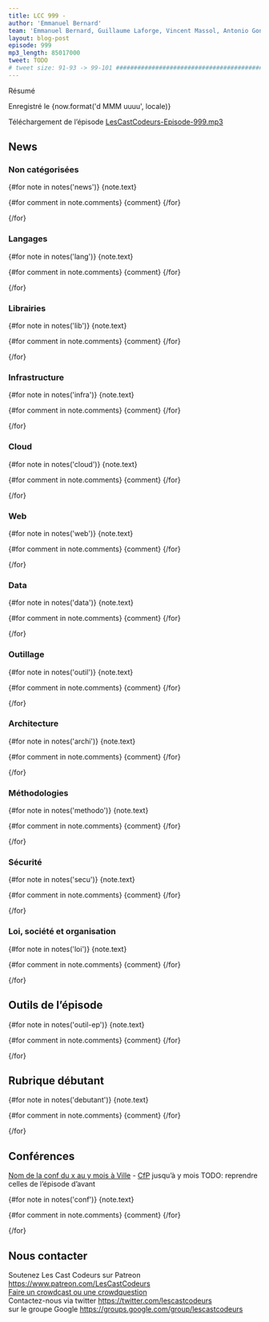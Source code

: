 ```yaml
---
title: LCC 999 -
author: 'Emmanuel Bernard'
team: 'Emmanuel Bernard, Guillaume Laforge, Vincent Massol, Antonio Goncalves, Arnaud Héritier, Audrey Neveu'
layout: blog-post
episode: 999
mp3_length: 85017000
tweet: TODO
# tweet size: 91-93 -> 99-101 #######################################################################
---
```


Résumé

Enregistré le {now.format('d MMM uuuu', locale)}

Téléchargement de l’épisode [LesCastCodeurs-Episode-999.mp3](https://traffic.libsyn.com/lescastcodeurs/LesCastCodeurs-Episode-999.mp3)

## News

### Non catégorisées

{#for note in notes('news')}
{note.text}

{#for comment in note.comments}
{comment}
{/for}

{/for}

### Langages

{#for note in notes('lang')}
{note.text}

{#for comment in note.comments}
{comment}
{/for}

{/for}

### Librairies

{#for note in notes('lib')}
{note.text}

{#for comment in note.comments}
{comment}
{/for}

{/for}

### Infrastructure

{#for note in notes('infra')}
{note.text}

{#for comment in note.comments}
{comment}
{/for}

{/for}

### Cloud

{#for note in notes('cloud')}
{note.text}

{#for comment in note.comments}
{comment}
{/for}

{/for}

### Web

{#for note in notes('web')}
{note.text}

{#for comment in note.comments}
{comment}
{/for}

{/for}

### Data

{#for note in notes('data')}
{note.text}

{#for comment in note.comments}
{comment}
{/for}

{/for}

### Outillage

{#for note in notes('outil')}
{note.text}

{#for comment in note.comments}
{comment}
{/for}

{/for}

### Architecture

{#for note in notes('archi')}
{note.text}

{#for comment in note.comments}
{comment}
{/for}

{/for}

### Méthodologies

{#for note in notes('methodo')}
{note.text}

{#for comment in note.comments}
{comment}
{/for}

{/for}

### Sécurité

{#for note in notes('secu')}
{note.text}

{#for comment in note.comments}
{comment}
{/for}

{/for}

### Loi, société et organisation

{#for note in notes('loi')}
{note.text}

{#for comment in note.comments}
{comment}
{/for}

{/for}

## Outils de l’épisode

{#for note in notes('outil-ep')}
{note.text}

{#for comment in note.comments}
{comment}
{/for}

{/for}

## Rubrique débutant

{#for note in notes('debutant')}
{note.text}

{#for comment in note.comments}
{comment}
{/for}

{/for}

## Conférences

[Nom de la conf du x au y mois à Ville]() - [CfP]() jusqu’à y mois
TODO: reprendre celles de l’épisode d’avant

{#for note in notes('conf')}
{note.text}

{#for comment in note.comments}
{comment}
{/for}

{/for}

## Nous contacter

Soutenez Les Cast Codeurs sur Patreon <https://www.patreon.com/LesCastCodeurs>  
[Faire un crowdcast ou une crowdquestion](https://lescastcodeurs.com/crowdcasting/)  
Contactez-nous via twitter <https://twitter.com/lescastcodeurs>  
sur le groupe Google <https://groups.google.com/group/lescastcodeurs>
<!-- vim: set spelllang=fr : -->
